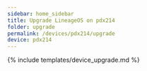 ```yaml
---
sidebar: home_sidebar
title: Upgrade LineageOS on pdx214
folder: upgrade
permalink: /devices/pdx214/upgrade
device: pdx214
---
```

{% include templates/device_upgrade.md %}
